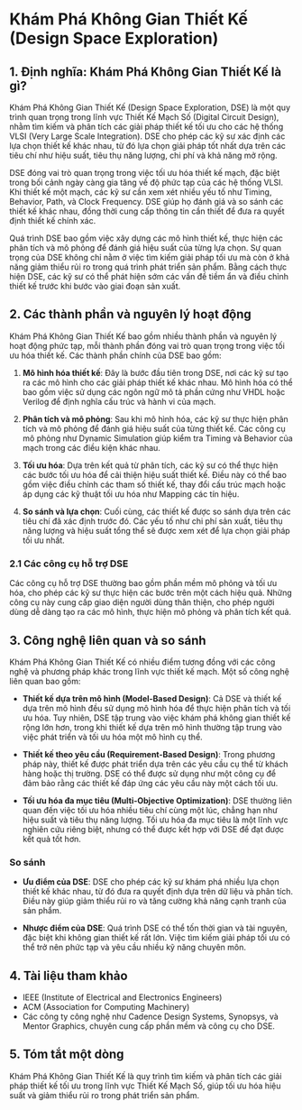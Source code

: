 # Khám Phá Không Gian Thiết Kế (Design Space Exploration)

## 1. Định nghĩa: Khám Phá Không Gian Thiết Kế là gì?
Khám Phá Không Gian Thiết Kế (Design Space Exploration, DSE) là một quy trình quan trọng trong lĩnh vực Thiết Kế Mạch Số (Digital Circuit Design), nhằm tìm kiếm và phân tích các giải pháp thiết kế tối ưu cho các hệ thống VLSI (Very Large Scale Integration). DSE cho phép các kỹ sư xác định các lựa chọn thiết kế khác nhau, từ đó lựa chọn giải pháp tốt nhất dựa trên các tiêu chí như hiệu suất, tiêu thụ năng lượng, chi phí và khả năng mở rộng.

DSE đóng vai trò quan trọng trong việc tối ưu hóa thiết kế mạch, đặc biệt trong bối cảnh ngày càng gia tăng về độ phức tạp của các hệ thống VLSI. Khi thiết kế một mạch, các kỹ sư cần xem xét nhiều yếu tố như Timing, Behavior, Path, và Clock Frequency. DSE giúp họ đánh giá và so sánh các thiết kế khác nhau, đồng thời cung cấp thông tin cần thiết để đưa ra quyết định thiết kế chính xác.

Quá trình DSE bao gồm việc xây dựng các mô hình thiết kế, thực hiện các phân tích và mô phỏng để đánh giá hiệu suất của từng lựa chọn. Sự quan trọng của DSE không chỉ nằm ở việc tìm kiếm giải pháp tối ưu mà còn ở khả năng giảm thiểu rủi ro trong quá trình phát triển sản phẩm. Bằng cách thực hiện DSE, các kỹ sư có thể phát hiện sớm các vấn đề tiềm ẩn và điều chỉnh thiết kế trước khi bước vào giai đoạn sản xuất.

## 2. Các thành phần và nguyên lý hoạt động
Khám Phá Không Gian Thiết Kế bao gồm nhiều thành phần và nguyên lý hoạt động phức tạp, mỗi thành phần đóng vai trò quan trọng trong việc tối ưu hóa thiết kế. Các thành phần chính của DSE bao gồm:

1. **Mô hình hóa thiết kế**: Đây là bước đầu tiên trong DSE, nơi các kỹ sư tạo ra các mô hình cho các giải pháp thiết kế khác nhau. Mô hình hóa có thể bao gồm việc sử dụng các ngôn ngữ mô tả phần cứng như VHDL hoặc Verilog để định nghĩa cấu trúc và hành vi của mạch.

2. **Phân tích và mô phỏng**: Sau khi mô hình hóa, các kỹ sư thực hiện phân tích và mô phỏng để đánh giá hiệu suất của từng thiết kế. Các công cụ mô phỏng như Dynamic Simulation giúp kiểm tra Timing và Behavior của mạch trong các điều kiện khác nhau.

3. **Tối ưu hóa**: Dựa trên kết quả từ phân tích, các kỹ sư có thể thực hiện các bước tối ưu hóa để cải thiện hiệu suất thiết kế. Điều này có thể bao gồm việc điều chỉnh các tham số thiết kế, thay đổi cấu trúc mạch hoặc áp dụng các kỹ thuật tối ưu hóa như Mapping các tín hiệu.

4. **So sánh và lựa chọn**: Cuối cùng, các thiết kế được so sánh dựa trên các tiêu chí đã xác định trước đó. Các yếu tố như chi phí sản xuất, tiêu thụ năng lượng và hiệu suất tổng thể sẽ được xem xét để lựa chọn giải pháp tối ưu nhất.

### 2.1 Các công cụ hỗ trợ DSE
Các công cụ hỗ trợ DSE thường bao gồm phần mềm mô phỏng và tối ưu hóa, cho phép các kỹ sư thực hiện các bước trên một cách hiệu quả. Những công cụ này cung cấp giao diện người dùng thân thiện, cho phép người dùng dễ dàng tạo ra các mô hình, thực hiện mô phỏng và phân tích kết quả.

## 3. Công nghệ liên quan và so sánh
Khám Phá Không Gian Thiết Kế có nhiều điểm tương đồng với các công nghệ và phương pháp khác trong lĩnh vực thiết kế mạch. Một số công nghệ liên quan bao gồm:

- **Thiết kế dựa trên mô hình (Model-Based Design)**: Cả DSE và thiết kế dựa trên mô hình đều sử dụng mô hình hóa để thực hiện phân tích và tối ưu hóa. Tuy nhiên, DSE tập trung vào việc khám phá không gian thiết kế rộng lớn hơn, trong khi thiết kế dựa trên mô hình thường tập trung vào việc phát triển và tối ưu hóa một mô hình cụ thể.

- **Thiết kế theo yêu cầu (Requirement-Based Design)**: Trong phương pháp này, thiết kế được phát triển dựa trên các yêu cầu cụ thể từ khách hàng hoặc thị trường. DSE có thể được sử dụng như một công cụ để đảm bảo rằng các thiết kế đáp ứng các yêu cầu này một cách tối ưu.

- **Tối ưu hóa đa mục tiêu (Multi-Objective Optimization)**: DSE thường liên quan đến việc tối ưu hóa nhiều tiêu chí cùng một lúc, chẳng hạn như hiệu suất và tiêu thụ năng lượng. Tối ưu hóa đa mục tiêu là một lĩnh vực nghiên cứu riêng biệt, nhưng có thể được kết hợp với DSE để đạt được kết quả tốt hơn.

### So sánh
- **Ưu điểm của DSE**: DSE cho phép các kỹ sư khám phá nhiều lựa chọn thiết kế khác nhau, từ đó đưa ra quyết định dựa trên dữ liệu và phân tích. Điều này giúp giảm thiểu rủi ro và tăng cường khả năng cạnh tranh của sản phẩm.

- **Nhược điểm của DSE**: Quá trình DSE có thể tốn thời gian và tài nguyên, đặc biệt khi không gian thiết kế rất lớn. Việc tìm kiếm giải pháp tối ưu có thể trở nên phức tạp và yêu cầu nhiều kỹ năng chuyên môn.

## 4. Tài liệu tham khảo
- IEEE (Institute of Electrical and Electronics Engineers)
- ACM (Association for Computing Machinery)
- Các công ty công nghệ như Cadence Design Systems, Synopsys, và Mentor Graphics, chuyên cung cấp phần mềm và công cụ cho DSE.

## 5. Tóm tắt một dòng
Khám Phá Không Gian Thiết Kế là quy trình tìm kiếm và phân tích các giải pháp thiết kế tối ưu trong lĩnh vực Thiết Kế Mạch Số, giúp tối ưu hóa hiệu suất và giảm thiểu rủi ro trong phát triển sản phẩm.